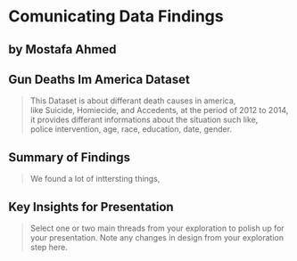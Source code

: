 # Comunicating Data Findings
## by Mostafa Ahmed


## Gun Deaths Im America Dataset

> This Dataset is about differant death causes in america,\
like Suicide, Homiecide, and Accedents, at the period of 2012 to 2014,\
it provides differant informations about the situation such like,\
police intervention, age, race, education, date, gender.


## Summary of Findings

> We found a lot of inttersting things,



## Key Insights for Presentation

> Select one or two main threads from your exploration to polish up for your presentation. Note any changes in design from your exploration step here.